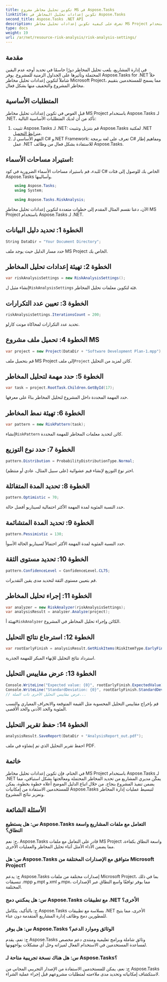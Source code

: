 ```yaml
---
title: تكوين تحليل مخاطر مشروع MS في Aspose.Tasks
linktitle: تكوين إعدادات تحليل المخاطر في Aspose.Tasks
second_title: Aspose.Tasks .NET API
description: تعرف على كيفية تكوين إعدادات تحليل مخاطر MS Project باستخدام Aspose.Tasks لـ .NET. تعزيز كفاءة إدارة المشاريع باستخدام تقنيات تقييم المخاطر المتقدمة.
type: docs
weight: 19
url: /ar/net/resource-risk-analysis/risk-analysis-settings/
---
```

## مقدمة
في إدارة المشاريع، يلعب تحليل المخاطر دورًا حاسمًا في تحديد أوجه عدم اليقين المحتملة وتأثيرها على الجداول الزمنية للمشروع. يوفر Aspose.Tasks for .NET حلاً شاملاً لتكوين إعدادات تحليل مخاطر Microsoft Project، مما يسمح للمستخدمين بتقييم مخاطر المشروع والتخفيف منها بشكل فعال.
## المتطلبات الأساسية

قبل الغوص في تكوين إعدادات تحليل مخاطر MS Project باستخدام Aspose.Tasks لـ .NET، تأكد من أن لديك المتطلبات الأساسية التالية:
1.  تثبيت Aspose.Tasks لـ .NET: قم بتنزيل وتثبيت Aspose.Tasks لمكتبة .NET من[رابط التحميل](https://releases.aspose.com/tasks/net/).
2. الفهم الأساسي لـ C# و.NET Framework: تعرف على لغة برمجة C# ومفاهيم إطار عمل .NET للاستفادة بشكل فعال من وظائف Aspose.Tasks.

## استيراد مساحات الأسماء:
للبدء، قم باستيراد مساحات الأسماء الضرورية في كود C# الخاص بك للوصول إلى فئات Aspose.Tasks وأساليبها.
```csharp
    using Aspose.Tasks;
    using System;
    
    using Aspose.Tasks.RiskAnalysis;
```

الآن، دعنا نقسم المثال المقدم إلى خطوات متعددة لتكوين إعدادات تحليل مخاطر MS Project باستخدام Aspose.Tasks لـ .NET.
## الخطوة 1: تحديد دليل البيانات
```csharp
String DataDir = "Your Document Directory";
```
حدد مسار الدليل حيث يوجد ملف MS Project الخاص بك.
## الخطوة 2: تهيئة إعدادات تحليل المخاطر
```csharp
var riskAnalysisSettings = new RiskAnalysisSettings();
```
 إنشاء مثيل ل`RiskAnalysisSettings` فئة لتكوين معلمات تحليل المخاطر.
## الخطوة 3: تعيين عدد التكرارات
```csharp
riskAnalysisSettings.IterationsCount = 200;
```
تحديد عدد التكرارات لمحاكاة مونت كارلو.
## الخطوة 4: تحميل ملف مشروع MS
```csharp
var project = new Project(DataDir + "Software Development Plan-1.mpp");
```
 قم بتحميل ملف MS Project إلى ملف`Project` كائن لمزيد من التحليل.
## الخطوة 5: حدد مهمة لتحليل المخاطر
```csharp
var task = project.RootTask.Children.GetById(17);
```
حدد المهمة المحددة داخل المشروع لتحليل المخاطر بناءً على معرفها.
## الخطوة 6: تهيئة نمط المخاطر
```csharp
var pattern = new RiskPattern(task);
```
 إنشاء`RiskPattern` كائن لتحديد معلمات المخاطر للمهمة المحددة.
## الخطوة 7: حدد نوع التوزيع
```csharp
pattern.Distribution = ProbabilityDistributionType.Normal;
```
اختر نوع التوزيع لإنشاء قيم عشوائية (على سبيل المثال، عادي أو منتظم).
## الخطوة 8: تحديد المدة المتفائلة
```csharp
pattern.Optimistic = 70;
```
حدد النسبة المئوية لمدة المهمة الأكثر احتمالية لسيناريو أفضل حالة.
## الخطوة 9: تحديد المدة المتشائمة
```csharp
pattern.Pessimistic = 130;
```
حدد النسبة المئوية لمدة المهمة الأكثر احتمالاً لسيناريو الحالة الأسوأ.
## الخطوة 10: تحديد مستوى الثقة
```csharp
pattern.ConfidenceLevel = ConfidenceLevel.CL75;
```
قم بتعيين مستوى الثقة لتحديد مدى يقين التقديرات.
## الخطوة 11: إجراء تحليل المخاطر
```csharp
var analyzer = new RiskAnalyzer(riskAnalysisSettings);
var analysisResult = analyzer.Analyze(project);
```
 تهيئة أ`RiskAnalyzer` الكائن وإجراء تحليل المخاطر في المشروع.
## الخطوة 12: استرجاع نتائج التحليل
```csharp
var rootEarlyFinish = analysisResult.GetRiskItems(RiskItemType.EarlyFinish).Get(project.RootTask);
```
استرداد نتائج التحليل للإنهاء المبكر للمهمة الجذرية.
## الخطوة 13: عرض مقاييس التحليل
```csharp
Console.WriteLine("Expected value: {0}", rootEarlyFinish.ExpectedValue);
Console.WriteLine("StandardDeviation: {0}", rootEarlyFinish.StandardDeviation);
// عرض مقاييس التحليل الأخرى ذات الصلة...
```
قم بإخراج مقاييس التحليل المحسوبة مثل القيمة المتوقعة والانحراف المعياري والنسب المئوية والحد الأدنى والحد الأقصى.
## الخطوة 14: حفظ تقرير التحليل
```csharp
analysisResult.SaveReport(DataDir + "AnalysisReport_out.pdf");
```
احفظ تقرير التحليل الذي تم إنشاؤه في ملف PDF.

## خاتمة
في الختام، فإن تكوين إعدادات تحليل مخاطر MS Project باستخدام Aspose.Tasks لـ .NET يمكّن مديري المشاريع من تحديد المخاطر المحتملة ومعالجتها بشكل استباقي، مما يضمن تنفيذ المشروع بنجاح. من خلال اتباع الدليل الموضح أعلاه خطوة بخطوة، يمكن للمستخدمين الاستفادة من إمكانيات Aspose.Tasks لتبسيط عمليات إدارة المخاطر وتعزيز نتائج المشروع.
## الأسئلة الشائعة
### س: هل يستطيع Aspose.Tasks التعامل مع ملفات المشاريع واسعة النطاق؟
ج: نعم، Aspose.Tasks قادر على التعامل مع ملفات MS Project واسعة النطاق بكفاءة، مما يضمن الأداء الأمثل أثناء تحليل المخاطر والعمليات الأخرى.
### س: هل Aspose.Tasks متوافق مع الإصدارات المختلفة من Microsoft Project؟
ج: يدعم Aspose.Tasks إصدارات مختلفة من ملفات Microsoft Project، بما في ذلك تنسيقات ‎.mpp و.mpt و.xml و.mpx، مما يوفر توافقًا واسع النطاق عبر الإصدارات المختلفة.
### س: هل يمكنني دمج Aspose.Tasks مع تطبيقات .NET الأخرى؟
ج: بالتأكيد، يتكامل Aspose.Tasks بسلاسة مع تطبيقات .NET الأخرى، مما يتيح للمطورين دمج وظائف إدارة المشاريع المتقدمة دون عناء.
### س: هل يوفر Aspose.Tasks الوثائق وموارد الدعم؟
ج: نعم، يقدم Aspose.Tasks وثائق شاملة وبرامج تعليمية ومنتدى دعم مخصص لمساعدة المستخدمين في الاستخدام الفعال لميزاته وحل أي مشكلات يواجهونها.
### س: هل هناك نسخة تجريبية متاحة لـ Aspose.Tasks؟
ج: نعم، يمكن للمستخدمين الاستفادة من الإصدار التجريبي المجاني من Aspose.Tasks لاستكشاف إمكانياته وتحديد مدى ملاءمته لمتطلبات مشروعهم قبل إجراء عملية الشراء.